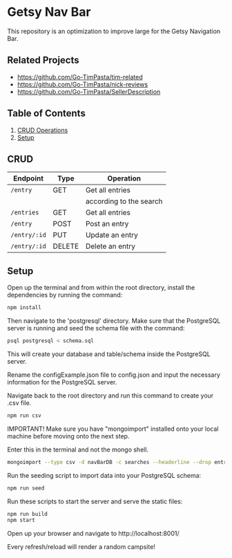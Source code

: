 # Getsy Nav Bar

This repository is an optimization to improve large for the Getsy Navigation Bar.

## Related Projects

  - https://github.com/Go-TimPasta/tim-related
  - https://github.com/Go-TimPasta/nick-reviews
  - https://github.com/Go-TimPasta/SellerDescription


## Table of Contents

1. [CRUD Operations](#CRUD)
2. [Setup](#Setup)


## CRUD

| Endpoint          | Type   | Operation                 |
|-------------------|--------|---------------------------|
| `/entry`          | GET    | Get all entries           |
|                   |        | according to the search   |
| `/entries`        | GET    | Get all entries           |
| `/entry`          | POST   | Post an entry             |
| `/entry/:id`      | PUT    | Update an entry           |
| `/entry/:id`      | DELETE | Delete an entry           |

## Setup

Open up the terminal and from within the root directory, install the dependencies by running the command:

```sh
npm install
```

Then navigate to the 'postgresql' directory. Make sure that the PostgreSQL server is running and seed the schema file with the command:

```sh
psql postgresql < schema.sql
```
This will create your database and table/schema inside the PostgreSQL server.

Rename the configExample.json file to config.json and input the necessary information for the PostgreSQL server.

Navigate back to the root directory and run this command to create your .csv file.

```sh
npm run csv
```

IMPORTANT! Make sure you have "mongoimport" installed onto your local machine before moving onto the next step.

Enter this in the terminal and not the mongo shell.

```sh
mongoimport --type csv -d navBarDB -c searches --headerline --drop entries.csv
```

Run the seeding script to import data into your PostgreSQL schema:

```sh
npm run seed
```

Run these scripts to start the server and serve the static files:

```sh
npm run build
npm start
```

Open up your browser and navigate to http://localhost:8001/

Every refresh/reload will render a random campsite!